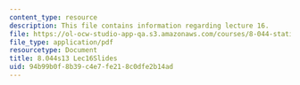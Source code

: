 ```yaml
---
content_type: resource
description: This file contains information regarding lecture 16.
file: https://ol-ocw-studio-app-qa.s3.amazonaws.com/courses/8-044-statistical-physics-i-spring-2013/94b99b0f8b39c4e7fe218c0dfe2b14ad_MIT8_044S13_L16.pdf
file_type: application/pdf
resourcetype: Document
title: 8.044s13 Lec16Slides
uid: 94b99b0f-8b39-c4e7-fe21-8c0dfe2b14ad
---
```

